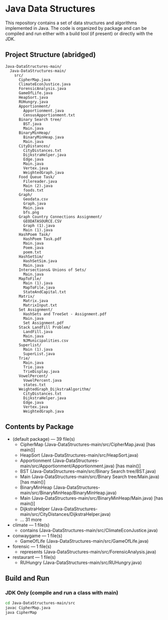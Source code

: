 # Java Data Structures

This repository contains a set of data structures and algorithms implemented in Java. The code is organized by package and can be compiled and run either with a build tool (if present) or directly with the JDK.

## Project Structure (abridged)

```
Java-DataStructures-main/
  Java-DataStructures-main/
    src/
      CipherMap.java
      ClimateEconJustice.java
      ForensicAnalysis.java
      GameOfLife.java
      HeapSort.java
      RUHungry.java
      Apportionment/
        Apportionment.java
        CensusApportionment.txt
      Binary Search tree/
        BST.java
        Main.java
      BinaryMinHeap/
        BinaryMinHeap.java
        Main.java
      CityDistances/
        CityDistances.txt
        DijkstraHelper.java
        Edge.java
        Main.java
        Vertex.java
        WeightedGraph.java
      Food Queue Task/
        Filereader.java
        Main (2).java
        foods.txt
      Graph/
        Geodata.csv
        Graph.java
        Main.java
        bfs.png
      Graph Country Connections Assignment/
        GEODATASOURCE.CSV
        Graph (1).java
        Main (1).java
      HashPoem Task/
        HashPoem Task.pdf
        Main.java
        Poem.java
        poem.txt
      HashSetSim/
        HashSetSim.java
        Main.java
      Intersections& Unions of Sets/
        Main.java
      MapToFile/
        Main (1).java
        MapToFile.java
        StateAndCapital.txt
      Matrix/
        Matrix.java
        MatrixInput.txt
      Set Assignment/
        HashSets and TreeSet - Assignment.pdf
        Main.java
        Set Assignment.pdf
      Stack Landfill Problem/
        LandFill.java
        Main.java
        NJMunicipalities.csv
      Superlist/
        Main (1).java
        SuperList.java
      Trie/
        Main.java
        Trie.java
        TrieDisplay.java
      VowelPercent/
        VowelPercent.java
        states.txt
      WeightedGraph_DijkstraAlgorithm/
        CityDistances.txt
        DijkstraHelper.java
        Edge.java
        Vertex.java
        WeightedGraph.java
```

## Contents by Package

- (default package)  — 39 file(s)
  - CipherMap  (Java-DataStructures-main/src/CipherMap.java)  [has main()]
  - HeapSort  (Java-DataStructures-main/src/HeapSort.java)
  - Apportionment  (Java-DataStructures-main/src/Apportionment/Apportionment.java)  [has main()]
  - BST  (Java-DataStructures-main/src/Binary Search tree/BST.java)
  - Main  (Java-DataStructures-main/src/Binary Search tree/Main.java)  [has main()]
  - BinaryMinHeap  (Java-DataStructures-main/src/BinaryMinHeap/BinaryMinHeap.java)
  - Main  (Java-DataStructures-main/src/BinaryMinHeap/Main.java)  [has main()]
  - DijkstraHelper  (Java-DataStructures-main/src/CityDistances/DijkstraHelper.java)
  - ... 31 more
- climate  — 1 file(s)
  - contains  (Java-DataStructures-main/src/ClimateEconJustice.java)
- conwaygame  — 1 file(s)
  - GameOfLife  (Java-DataStructures-main/src/GameOfLife.java)
- forensic  — 1 file(s)
  - represents  (Java-DataStructures-main/src/ForensicAnalysis.java)
- restaurant  — 1 file(s)
  - RUHungry  (Java-DataStructures-main/src/RUHungry.java)

## Build and Run

### JDK Only (compile and run a class with main)
```bash
cd Java-DataStructures-main/src
javac CipherMap.java
java CipherMap
```
